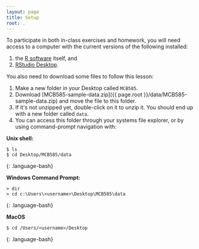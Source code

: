 ```yaml
---
layout: page
title: Setup
root: .
---
```


To participate in both in-class exercises and homework, you will need access to a computer with the current versions of the following installed:

1. the [R software](https://cran.r-project.org/mirrors.html) itself, and
1. [RStudio Desktop](https://www.rstudio.com/products/rstudio/download/#download).

You also need to download some files to follow this lesson:

1. Make a new folder in your Desktop called `MCB585`.
2. Download [MCB585-sample-data.zip]({{ page.root }}/data/MCB585-sample-data.zip)
   and move the file to this folder.
3. If it's not unzipped yet, double-click on it to unzip it. You should end up
   with a new folder called `data`.
4. You can access this folder through your systems file explorer, or by using command-prompt navigation with:

**Unix shell:** 
~~~
$ ls
$ cd Desktop/MCB585/data
~~~
{: .language-bash}

**Windows Command Prompt:** 
~~~
> dir
> cd c:\Users\<username>\Desktop\MCB585\data
~~~
{: .language-bash}

**MacOS** 
~~~
$ cd /Users/<username>/Desktop
~~~
{: .language-bash}
